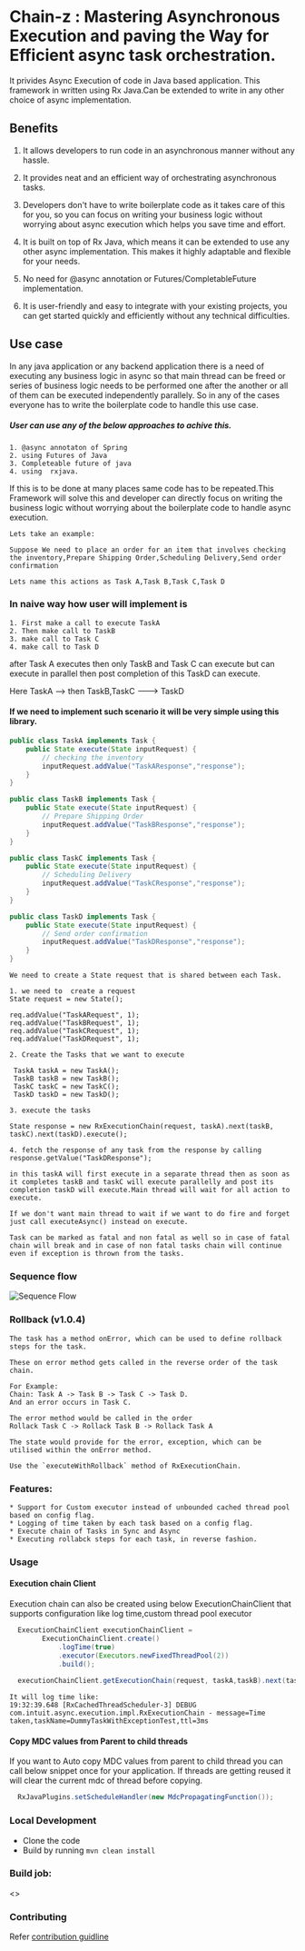 # Chain-z : Mastering Asynchronous Execution and paving the Way for Efficient async task orchestration.
It privides Async Execution of code in Java based application.
This framework in written using Rx Java.Can be extended to write in any other choice of async implementation. 

## Benefits
1. It allows developers to run code in an asynchronous manner without any hassle. 

2. It provides neat and an efficient way of orchestrating asynchronous tasks.

3. Developers don't have to write boilerplate code as it takes care of this for you, so you can focus on writing your business logic without worrying about async execution which helps you save time and effort.

4. It is built on top of Rx Java, which means it can be extended to use any other async implementation. This makes it highly adaptable and flexible for your needs. 

5. No need for @async annotation or Futures/CompletableFuture implementation. 

6. It is user-friendly and easy to integrate with your existing projects, you can get started quickly and efficiently without any technical difficulties.

## Use case
In any java application or any backend application there is a need of executing any business logic in async so that main thread can be freed or series of business logic needs to be performed one after the another or all of them can be executed independently parallely.
 So in any of the cases everyone has to write the boilerplate code to handle this use case.
 
##### User can use any of the below approaches to achive this.
 
 ```
 1. @async annotaton of Spring 
 2. using Futures of Java
 3. Completeable future of java
 4. using  rxjava.
 
 ```

If this is to be done at many places same code has to be repeated.This Framework will solve this and developer can directly focus on writing the business logic without worrying about the boilerplate code to handle async execution.

```
Lets take an example:

Suppose We need to place an order for an item that involves checking the inventory,Prepare Shipping Order,Scheduling Delivery,Send order confirmation 

Lets name this actions as Task A,Task B,Task C,Task D
```

### In naive way how user will implement is
```
1. First make a call to execute TaskA
2. Then make call to TaskB
3. make call to Task C
4. make call to Task D
```


after Task A executes then only TaskB and Task C can execute but can execute in parallel then post completion of this TaskD can execute.

Here TaskA --> then TaskB,TaskC ---> TaskD

#### If we need to implement such scenario it will be very simple using this library.

```java
public class TaskA implements Task {
	public State execute(State inputRequest) {
		// checking the inventory
		inputRequest.addValue("TaskAResponse","response");
	}
}

public class TaskB implements Task {
	public State execute(State inputRequest) {
		// Prepare Shipping Order
		inputRequest.addValue("TaskBResponse","response");
	}
}

public class TaskC implements Task {
	public State execute(State inputRequest) {
		// Scheduling Delivery
		inputRequest.addValue("TaskCResponse","response");
	}
}

public class TaskD implements Task {
	public State execute(State inputRequest) {
		// Send order confirmation 
		inputRequest.addValue("TaskDResponse","response");
	}
}
```

```
We need to create a State request that is shared between each Task.

1. we need to  create a request
State request = new State();

req.addValue("TaskARequest", 1);
req.addValue("TaskBRequest", 1);
req.addValue("TaskCRequest", 1);
req.addValue("TaskDRequest", 1);

2. Create the Tasks that we want to execute

 TaskA taskA = new TaskA();
 TaskB taskB = new TaskB();
 TaskC taskC = new TaskC();
 TaskD taskD = new TaskD();

3. execute the tasks

State response = new RxExecutionChain(request, taskA).next(taskB, taskC).next(taskD).execute();

4. fetch the response of any task from the response by calling response.getValue("TaskDResponse");

```

```
in this taskA will first execute in a separate thread then as soon as it completes taskB and taskC will execute parallelly and post its  completion taskD will execute.Main thread will wait for all action to execute.

If we don't want main thread to wait if we want to do fire and forget just call executeAsync() instead on execute.
```

```
Task can be marked as fatal and non fatal as well so in case of fatal chain will break and in case of non fatal tasks chain will continue even if exception is thrown from the tasks.
```

### Sequence flow

![Sequence Flow](docs/sequence_diagram.png "Chain Sequence Flow")

### Rollback (v1.0.4)
```
The task has a method onError, which can be used to define rollback steps for the task.

These on error method gets called in the reverse order of the task chain.

For Example:
Chain: Task A -> Task B -> Task C -> Task D.
And an error occurs in Task C.

The error method would be called in the order
Rollack Task C -> Rollack Task B -> Rollack Task A

The state would provide for the error, exception, which can be utilised within the onError method.

Use the `executeWithRollback` method of RxExecutionChain.

```

### Features:
```
* Support for Custom executor instead of unbounded cached thread pool based on config flag.
* Logging of time taken by each task based on a config flag.
* Execute chain of Tasks in Sync and Async
* Executing rollabck steps for each task, in reverse fashion. 
```
### Usage
#### Execution chain Client

Execution chain can also be created using below ExecutionChainClient that supports configuration like log time,custom thread pool executor

```java
  ExecutionChainClient executionChainClient =
        ExecutionChainClient.create()
            .logTime(true)
            .executor(Executors.newFixedThreadPool(2))
            .build();
            
  executionChainClient.getExecutionChain(request, taskA,taskB).next(taskC).execute();
```
```
It will log time like:
19:32:39.648 [RxCachedThreadScheduler-3] DEBUG com.intuit.async.execution.impl.RxExecutionChain - message=Time taken,taskName=DummyTaskWithExceptionTest,ttl=3ms
```

#### Copy MDC values from Parent to child threads

If you want to Auto copy MDC values from parent to child thread you can call below snippet once for your application.
If threads are getting reused it will clear the current mdc of thread before copying.

``` java
  RxJavaPlugins.setScheduleHandler(new MdcPropagatingFunction());
```

### Local Development
- Clone the code
- Build by running `mvn clean install`

### Build job:
<<TBD>>

### Contributing
Refer [contribution guidline](CONTRIBUTING.md)

